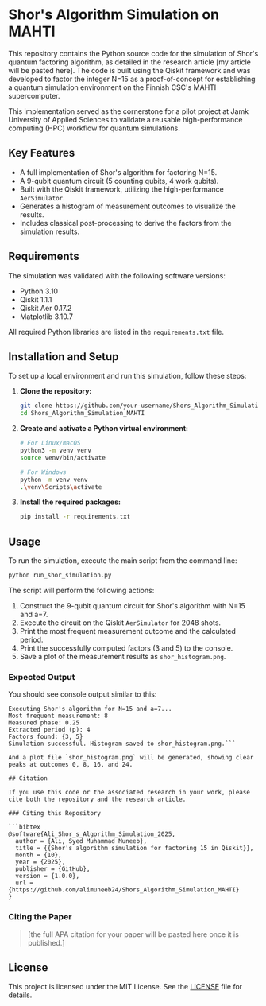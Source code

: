 # Shor's Algorithm Simulation on MAHTI

This repository contains the Python source code for the simulation of Shor's quantum factoring algorithm, as detailed in the research article [my article will be pasted here]. The code is built using the Qiskit framework and was developed to factor the integer N=15 as a proof-of-concept for establishing a quantum simulation environment on the Finnish CSC's MAHTI supercomputer.

This implementation served as the cornerstone for a pilot project at Jamk University of Applied Sciences to validate a reusable high-performance computing (HPC) workflow for quantum simulations.

## Key Features

-   A full implementation of Shor's algorithm for factoring N=15.
-   A 9-qubit quantum circuit (5 counting qubits, 4 work qubits).
-   Built with the Qiskit framework, utilizing the high-performance `AerSimulator`.
-   Generates a histogram of measurement outcomes to visualize the results.
-   Includes classical post-processing to derive the factors from the simulation results.

## Requirements

The simulation was validated with the following software versions:
*   Python 3.10
*   Qiskit 1.1.1
*   Qiskit Aer 0.17.2
*   Matplotlib 3.10.7

All required Python libraries are listed in the `requirements.txt` file.

## Installation and Setup

To set up a local environment and run this simulation, follow these steps:

1.  **Clone the repository:**
    ```bash
    git clone https://github.com/your-username/Shors_Algorithm_Simulation_MAHTI.git
    cd Shors_Algorithm_Simulation_MAHTI
    ```

2.  **Create and activate a Python virtual environment:**
    ```bash
    # For Linux/macOS
    python3 -m venv venv
    source venv/bin/activate

    # For Windows
    python -m venv venv
    .\venv\Scripts\activate
    ```

3.  **Install the required packages:**
    ```bash
    pip install -r requirements.txt
    ```

## Usage

To run the simulation, execute the main script from the command line:

```bash
python run_shor_simulation.py
```

The script will perform the following actions:
1.  Construct the 9-qubit quantum circuit for Shor's algorithm with N=15 and a=7.
2.  Execute the circuit on the Qiskit `AerSimulator` for 2048 shots.
3.  Print the most frequent measurement outcome and the calculated period.
4.  Print the successfully computed factors (3 and 5) to the console.
5.  Save a plot of the measurement results as `shor_histogram.png`.

### Expected Output

You should see console output similar to this:

```
Executing Shor's algorithm for N=15 and a=7...
Most frequent measurement: 8
Measured phase: 0.25
Extracted period (p): 4
Factors found: {3, 5}
Simulation successful. Histogram saved to shor_histogram.png.```

And a plot file `shor_histogram.png` will be generated, showing clear peaks at outcomes 0, 8, 16, and 24.

## Citation

If you use this code or the associated research in your work, please cite both the repository and the research article.

### Citing this Repository

```bibtex
@software{Ali_Shor_s_Algorithm_Simulation_2025,
  author = {Ali, Syed Muhammad Muneeb},
  title = {{Shor's algorithm simulation for factoring 15 in Qiskit}},
  month = {10},
  year = {2025},
  publisher = {GitHub},
  version = {1.0.0},
  url = {https://github.com/alimuneeb24/Shors_Algorithm_Simulation_MAHTI}
}
```

### Citing the Paper

> [the full APA citation for your paper will be pasted here once it is published.]

## License

This project is licensed under the MIT License. See the [LICENSE](LICENSE) file for details.
